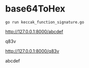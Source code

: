 # base64ToHex

```
go run keccak_function_signature.go
```
http://127.0.0.1:8000/abcdef

q83v

http://127.0.0.1:8000/q83v

abcdef